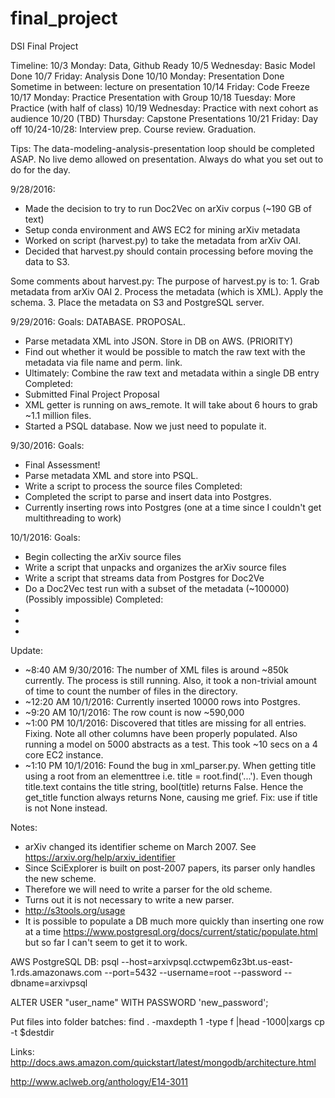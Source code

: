 # final_project
DSI Final Project

Timeline:
10/3 Monday: Data, Github Ready
10/5 Wednesday: Basic Model Done
10/7 Friday: Analysis Done
10/10 Monday: Presentation Done
Sometime in between: lecture on presentation
10/14 Friday: Code Freeze
10/17 Monday: Practice Presentation with Group
10/18 Tuesday: More Practice (with half of class)
10/19 Wednesday: Practice with next cohort as audience
10/20 (TBD) Thursday: Capstone Presentations
10/21 Friday: Day off
10/24-10/28: Interview prep. Course review. Graduation.

Tips:
The data-modeling-analysis-presentation loop should be completed ASAP.
No live demo allowed on presentation.
Always do what you set out to do for the day.


9/28/2016:
- Made the decision to try to run Doc2Vec on arXiv corpus (~190 GB of text)
- Setup conda environment and AWS EC2 for mining arXiv metadata
- Worked on script (harvest.py) to take the metadata from arXiv OAI.
- Decided that harvest.py should contain processing before moving the data to S3.

Some comments about harvest.py:
	The purpose of harvest.py is to:
	1. Grab metadata from arXiv OAI
	2. Process the metadata (which is XML). Apply the schema.
	3. Place the metadata on S3 and PostgreSQL server.

9/29/2016:
Goals: DATABASE. PROPOSAL.
- Parse metadata XML into JSON. Store in DB on AWS. (PRIORITY)
- Find out whether it would be possible to match the raw text with the metadata via file name and perm. link.
- Ultimately: Combine the raw text and metadata within a single DB entry
Completed:
- Submitted Final Project Proposal
- XML getter is running on aws_remote. It will take about 6 hours to grab ~1.1 million files.
- Started a PSQL database. Now we just need to populate it.

9/30/2016:
Goals:
- Final Assessment!
- Parse metadata XML and store into PSQL.
- Write a script to process the source files
Completed:
- Completed the script to parse and insert data into Postgres.
- Currently inserting rows into Postgres (one at a time since I couldn't get multithreading to work)

10/1/2016:
Goals:
- Begin collecting the arXiv source files
- Write a script that unpacks and organizes the arXiv source files
- Write a script that streams data from Postgres for Doc2Ve
- Do a Doc2Vec test run with a subset of the metadata (~100000) (Possibly impossible)
Completed:
-
-
-


Update:
- ~8:40 AM 9/30/2016: The number of XML files is around ~850k currently. The process is still running. Also, it took a non-trivial amount of time to count the number of files in the directory.
- ~12:20 AM 10/1/2016: Currently inserted 10000 rows into Postgres.
- ~9:20 AM 10/1/2016: The row count is now ~590,000
- ~1:00 PM 10/1/2016: Discovered that titles are missing for all entries. Fixing. Note all other columns have been properly populated. Also running a model on 5000 abstracts as a test. This took ~10 secs on a 4 core EC2 instance.
- ~1:10 PM 10/1/2016: Found the bug in xml_parser.py. When getting title using a root from an elementtree i.e. title = root.find('...'). Even though title.text contains the title string, bool(title) returns False. Hence the get\_title function always returns None, causing me grief. Fix: use if title is not None instead.


Notes:
- arXiv changed its identifier scheme on March 2007. See https://arxiv.org/help/arxiv_identifier
- Since SciExplorer is built on post-2007 papers, its parser only handles the new scheme.
- Therefore we will need to write a parser for the old scheme.
- Turns out it is not necessary to write a new parser.
- http://s3tools.org/usage
- It is possible to populate a DB much more quickly than inserting one row at a time https://www.postgresql.org/docs/current/static/populate.html but so far I can't seem to get it to work.

AWS PostgreSQL DB:
psql --host=arxivpsql.cctwpem6z3bt.us-east-1.rds.amazonaws.com --port=5432 --username=root --password --dbname=arxivpsql

ALTER USER "user_name" WITH PASSWORD 'new_password';

Put files into folder batches:
find . -maxdepth 1 -type f |head -1000|xargs cp -t $destdir

Links:
http://docs.aws.amazon.com/quickstart/latest/mongodb/architecture.html

http://www.aclweb.org/anthology/E14-3011
